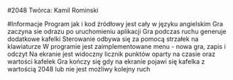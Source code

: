 #2048
Twórca: Kamil Rominski

#Informacje
Program jak i kod źródłowy jest cały w języku angielskim
Gra zaczyna sie odrazu po uruchomieniu aplikacji
Gra podczas ruchu generuje dodatkowe kafelki
Sterowanie odbywa się za pomocą strzałek na klawiaturze
W programie jest zaimplementowane menu - nowa gra, zapis i odczyt
Na ekranie jest widoczny licznik punktów oparty na czasie oraz wartości kafelek
Gra kończy się gdy na ekranie pojawi się kafelka z wartością 2048 lub nie jest możliwy kolejny ruch
